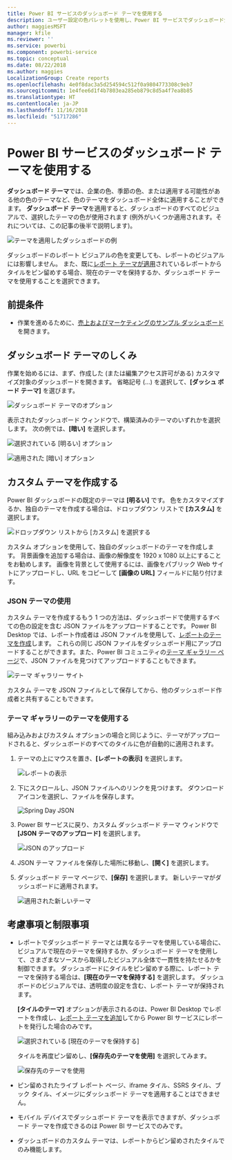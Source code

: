 ```yaml
---
title: Power BI サービスのダッシュボード テーマを使用する
description: ユーザー設定の色パレットを使用し、Power BI サービスでダッシュボード全体に適用する方法について説明します
author: maggiesMSFT
manager: kfile
ms.reviewer: ''
ms.service: powerbi
ms.component: powerbi-service
ms.topic: conceptual
ms.date: 08/22/2018
ms.author: maggies
LocalizationGroup: Create reports
ms.openlocfilehash: 4e0f8dac3a5d254594c512f0a9804773308c9eb7
ms.sourcegitcommit: 1e4fee6d1f4b7803ea285eb879c8d5a4f7ea8b85
ms.translationtype: HT
ms.contentlocale: ja-JP
ms.lasthandoff: 11/16/2018
ms.locfileid: "51717286"
---
```

# <a name="use-dashboard-themes-in-power-bi-service"></a>Power BI サービスのダッシュボード テーマを使用する
**ダッシュボード テーマ**では、企業の色、季節の色、または適用する可能性がある他の色のテーマなど、色のテーマをダッシュボード全体に適用することができます。 **ダッシュボード テーマ**を適用すると、ダッシュボードのすべてのビジュアルで、選択したテーマの色が使用されます (例外がいくつか適用されます。それについては、この記事の後半で説明します)。

![テーマを適用したダッシュボードの例](media/service-dashboard-themes/power-bi-full-dashboard-theme.png)

ダッシュボードのレポート ビジュアルの色を変更しても、レポートのビジュアルには影響しません。 また、既に[レポート テーマが適用](desktop-report-themes.md)されているレポートからタイルをピン留めする場合、現在のテーマを保持するか、ダッシュボード テーマを使用することを選択できます。


## <a name="prerequisites"></a>前提条件
* 作業を進めるために、[売上およびマーケティングのサンプル ダッシュボード](sample-datasets.md)を開きます。


## <a name="how-dashboard-themes-work"></a>ダッシュボード テーマのしくみ
作業を始めるには、まず、作成した (または編集アクセス許可がある) カスタマイズ対象のダッシュボードを開きます。 省略記号 (...) を選択して、**[ダッシュ ボード テーマ]** を選びます。 

![ダッシュボード テーマのオプション](media/service-dashboard-themes/power-bi-dashboard-theme.png)

表示されたダッシュボード ウィンドウで、構築済みのテーマのいずれかを選択します。  次の例では、**[暗い]** を選択します。

![選択されている [明るい] オプション](media/service-dashboard-themes/power-bi-theme-menu.png)

![適用された [暗い] オプション](media/service-dashboard-themes/power-bi-theme-dark.png)

## <a name="create-a-custom-theme"></a>カスタム テーマを作成する

Power BI ダッシュボードの既定のテーマは **[明るい]** です。 色をカスタマイズするか、独自のテーマを作成する場合は、ドロップダウン リストで **[カスタム]** を選択します。 

![ドロップダウン リストから [カスタム] を選択する](media/service-dashboard-themes/power-bi-theme-custom.png)

カスタム オプションを使用して、独自のダッシュボードのテーマを作成します。 背景画像を追加する場合は、画像の解像度を 1920 x 1080 以上にすることをお勧めします。 画像を背景として使用するには、画像をパブリック Web サイトにアップロードし、URL をコピーして **[画像の URL]** フィールドに貼り付けます。 

### <a name="using-json-themes"></a>JSON テーマの使用
カスタム テーマを作成するもう 1 つの方法は、ダッシュボードで使用するすべての色の設定を含む JSON ファイルをアップロードすることです。 Power BI Desktop では、レポート作成者は JSON ファイルを使用して、[レポートのテーマを作成](desktop-report-themes.md)します。 これらの同じ JSON ファイルをダッシュボード用にアップロードすることができます。また、Power BI コミュニティの[テーマ ギャラリー ページ](https://community.powerbi.com/t5/Themes-Gallery/bd-p/ThemesGallery)で、JSON ファイルを見つけてアップロードすることもできます。 

![テーマ ギャラリー サイト](media/service-dashboard-themes/power-bi-theme-gallery.png)

カスタム テーマを JSON ファイルとして保存してから、他のダッシュボード作成者と共有することもできます。 

### <a name="use-a-theme-from-the-theme-gallery"></a>テーマ ギャラリーのテーマを使用する

組み込みおよびカスタム オプションの場合と同じように、テーマがアップロードされると、ダッシュボードのすべてのタイルに色が自動的に適用されます。 

1. テーマの上にマウスを置き、**[レポートの表示]** を選択します。

    ![レポートの表示](media/service-dashboard-themes/power-bi-choose-theme.png)

2. 下にスクロールし、JSON ファイルへのリンクを見つけます。  ダウンロード アイコンを選択し、ファイルを保存します。

    ![Spring Day JSON](media/service-dashboard-themes/power-bi-theme-json.png)

3. Power BI サービスに戻り、カスタム ダッシュボード テーマ ウィンドウで **[JSON テーマのアップロード]** を選択します。

    ![JSON のアップロード](media/service-dashboard-themes/power-bi-upload-theme.png)

4. JSON テーマ ファイルを保存した場所に移動し、**[開く]** を選択します。

5. ダッシュボード テーマ ページで、**[保存]** を選択します。 新しいテーマがダッシュボードに適用されます。

    ![適用された新しいテーマ](media/service-dashboard-themes/power-bi-json.png)

## <a name="considerations-and-limitations"></a>考慮事項と制限事項

* レポートでダッシュボード テーマとは異なるテーマを使用している場合に、ビジュアルで現在のテーマを保持するか、ダッシュボード テーマを使用して、さまざまなソースから取得したビジュアル全体で一貫性を持たせるかを制御できます。 ダッシュボードにタイルをピン留めする際に、レポート テーマを保持する場合は、**[現在のテーマを保持する]** を選択します。 ダッシュボードのビジュアルでは、透明度の設定を含む、レポート テーマが保持されます。 

    **[タイルのテーマ]** オプションが表示されるのは、Power BI Desktop でレポートを作成し、[レポート テーマを追加](desktop-report-themes.md)してから Power BI サービスにレポートを発行した場合のみです。 

    ![選択されている [現在のテーマを保持する]](media/service-dashboard-themes/power-bi-keep-current.png)

    タイルを再度ピン留めし、**[保存先のテーマを使用]** を選択してみます。

    ![保存先のテーマを使用](media/service-dashboard-themes/power-bi-use-destination.png)

* ピン留めされたライブ レポート ページ、iframe タイル、SSRS タイル、ブック タイル、イメージにダッシュボード テーマを適用することはできません。
* モバイル デバイスでダッシュボード テーマを表示できますが、ダッシュボード テーマを作成できるのは Power BI サービスでのみです。 
* ダッシュボードのカスタム テーマは、レポートからピン留めされたタイルでのみ機能します。 

